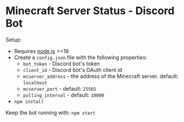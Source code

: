 # Minecraft Server Status - Discord Bot

Setup:

- Requires [node.js](https://nodejs.org) >=16
- Create a `config.json` file with the following properties:
  - `bot_token` - Discord bot's token
  - `client_id` - Discord bot's OAuth client id
  - `mcserver_address` - the address of the Minecraft server. default: `localhost`
  - `mcserver_port` - default: `25565`
  - `polling_interval` - default: `10000`
- `npm install`

Keep the bot running with: `npm start`
